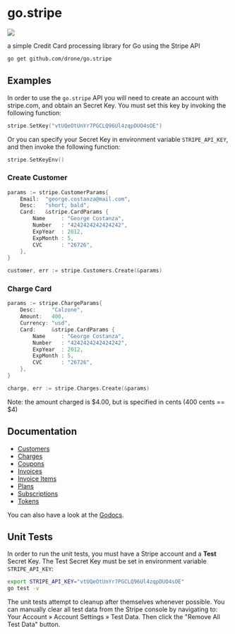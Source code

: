 # go.stripe
[![](https://drone.io/drone/go.stripe/status.png)](https://drone.io/drone/go.stripe/latest)

a simple Credit Card processing library for Go using the Stripe API

```sh
go get github.com/drone/go.stripe
```

## Examples

In order to use the `go.stripe` API you will need to create an account with
stripe.com, and obtain an Secret Key. You must set this key by invoking the
following function:

```go
stripe.SetKey("vtUQeOtUnYr7PGCLQ96Ul4zqpDUO4sOE")
```

Or you can specify your Secret Key in environment variable `STRIPE_API_KEY`, and
then invoke the following function:

```go
stripe.SetKeyEnv()
```

### Create Customer

```go
params := stripe.CustomerParams{
	Email:  "george.costanza@mail.com",
	Desc:   "short, bald",
	Card:   &stripe.CardParams {
		Name     : "George Costanza",
		Number   : "4242424242424242",
		ExpYear  : 2012,
		ExpMonth : 5,
		CVC      : "26726",
	},
}

customer, err := stripe.Customers.Create(&params)
```

### Charge Card

```go
params := stripe.ChargeParams{
	Desc:     "Calzone",
	Amount:   400,
	Currency: "usd",
	Card:     &stripe.CardParams {
		Name     : "George Costanza",
		Number   : "4242424242424242",
		ExpYear  : 2012,
		ExpMonth : 5,
		CVC      : "26726",
	},
}

charge, err := stripe.Charges.Create(&params)
```

Note: the amount charged is $4.00, but is specified in cents (400 cents == $4)

## Documentation

* [Customers](https://github.com/drone/go.stripe/wiki/Customers)
* [Charges](https://github.com/drone/go.stripe/wiki/Charges)
* [Coupons](https://github.com/drone/go.stripe/wiki/Coupons)
* [Invoices](https://github.com/drone/go.stripe/wiki/Invoices)
* [Invoice Items](https://github.com/drone/go.stripe/wiki/Invoice-Items)
* [Plans](https://github.com/drone/go.stripe/wiki/Plans)
* [Subscriptions](https://github.com/drone/go.stripe/wiki/Subscriptions)
* [Tokens](https://github.com/drone/go.stripe/wiki/Tokens)

You can also have a look at the [Godocs](http://gopkgdoc.appspot.com/pkg/github.com/drone/go.stripe).

## Unit Tests

In order to run the unit tests, you must have a Stripe account and a **Test** Secret
Key. The Test Secret Key must be set in environment variable `STRIPE_API_KEY`:

```sh
export STRIPE_API_KEY="vtUQeOtUnYr7PGCLQ96Ul4zqpDUO4sOE"
go test -v
```

The unit tests attempt to cleanup after themselves whenever possible. You can
manually clear all test data from the Stripe console by navigating to: Your 
Account » Account Settings » Test Data. Then click the "Remove All Test Data" button.

